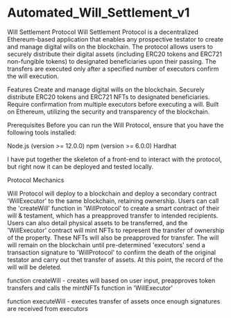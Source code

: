 # Automated_Will_Settlement_v1

Will Settlement Protocol
Will Settlement Protocol is a decentralized Ethereum-based application that enables any prospective testator to create and manage digital wills on the blockchain. The protocol allows users to securely distribute their digital assets (including ERC20 tokens and ERC721 non-fungible tokens) to designated beneficiaries upon their passing. The transfers are executed only after a specified number of executors confirm the will execution.

Features
Create and manage digital wills on the blockchain.
Securely distribute ERC20 tokens and ERC721 NFTs to designated beneficiaries.
Require confirmation from multiple executors before executing a will.
Built on Ethereum, utilizing the security and transparency of the blockchain.

Prerequisites
Before you can run the Will Protocol, ensure that you have the following tools installed:

Node.js (version >= 12.0.0)
npm (version >= 6.0.0)
Hardhat

I have put together the skeleton of a front-end to interact with the protocol, but right now it can be deployed and tested locally.

Protocol Mechanics

Will Protocol will deploy to a blockchain and deploy a secondary contract 'WillExecutor' to the same blockchain, retaining ownership. Users can call the 'createWill' function in 'WillProtocol' to create a smart contract of their will & testament, which has a preapproved transfer to intended recipients. Users can also detail physical assets to be transferred, and the 'WillExecutor' contract will mint NFTs to represent the transfer of ownership of the property. These NFTs will also be preapproved for transfer. The will will remain on the blockchain until pre-determined 'executors' send a transaction signature to 'WillProtocol' to confirm the death of the original testator and carry out thet transfer of assets. At this point, the record of the will will be deleted.

function createWill - creates will based on user input, preapproves token transfers and calls the mintNFTs function in 'WillExecutor'

function executeWill - executes transfer of assets once enough signatures are received from executors

